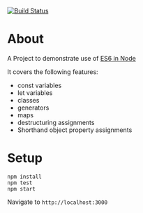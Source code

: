 [![Build Status](https://travis-ci.org/pads/using-es6-in-node.png?branch=master)](https://travis-ci.org/pads/using-es6-in-node)

# About

A Project to demonstrate use of [ES6 in Node](https://nodejs.org/en/docs/es6/)

It covers the following features:

* const variables
* let variables
* classes
* generators
* maps
* destructuring assignments
* Shorthand object property assignments

# Setup

    npm install
    npm test
    npm start
    
Navigate to `http://localhost:3000`    
